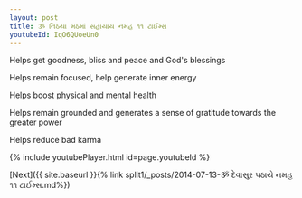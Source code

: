 ```yaml
---
layout: post
title: ૐ નિઠયા મઠમાં સહાયાય નમહ ૧૧ ટાઈમ્સ
youtubeId: IqO6QUoeUn0
---
```

 
 
Helps get goodness, bliss and peace and God's blessings
 
Helps remain focused, help generate inner energy 
 
Helps boost physical and mental health 
 
Helps remain grounded and generates a sense of gratitude towards the greater power 
 
Helps reduce bad karma
 
 
 
 


{% include youtubePlayer.html id=page.youtubeId %}
 
[Next]({{ site.baseurl }}{% link  split1/_posts/2014-07-13-ૐ દેવાસુર પઠાયે નમહ ૧૧ ટાઈમ્સ.md%})
 
